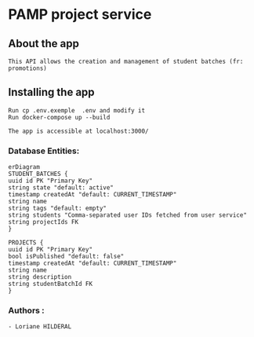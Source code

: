 #  PAMP project service

## About the app

    This API allows the creation and management of student batches (fr: promotions)

## Installing the app
    Run cp .env.exemple  .env and modify it
    Run docker-compose up --build

    The app is accessible at localhost:3000/

### Database Entities:
```mermaid
erDiagram
STUDENT_BATCHES {
uuid id PK "Primary Key"
string state "default: active"
timestamp createdAt "default: CURRENT_TIMESTAMP"
string name
string tags "default: empty"
string students "Comma-separated user IDs fetched from user service"
string projectIds FK
}

PROJECTS {
uuid id PK "Primary Key"
bool isPublished "default: false"
timestamp createdAt "default: CURRENT_TIMESTAMP"
string name
string description
string studentBatchId FK
}
```

### Authors :
    - Loriane HILDERAL
